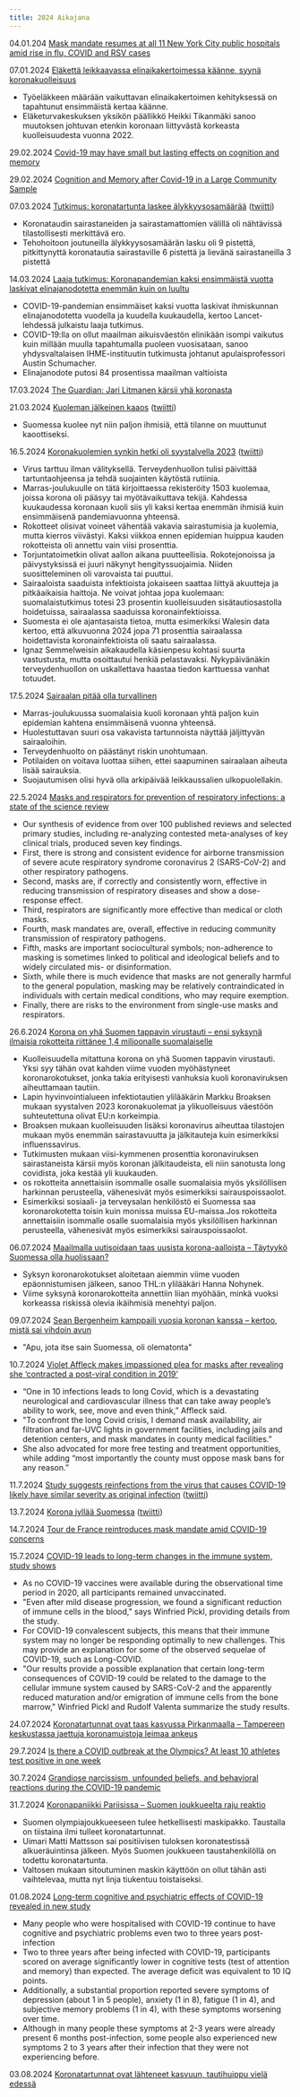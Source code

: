 ```yaml
---
title: 2024 Aikajana
---
```


04.01.204 [Mask mandate resumes at all 11 New York City public hospitals amid rise in flu, COVID and RSV cases](https://abc7ny.com/nyc-hospitals-mask-mandates-covid-flu/14265768/)

07.01.2024 [Eläkettä leikkaavassa elinaikakertoimessa käänne, syynä koronakuolleisuus](https://www.hs.fi/politiikka/art-2000010103585.html)
* Työeläkkeen määrään vaikuttavan elinaikakertoimen kehityksessä on tapahtunut ensimmäistä kertaa käänne. 
* Eläketurvakeskuksen yksikön päällikkö Heikki Tikanmäki sanoo muutoksen johtuvan etenkin koronaan liittyvästä korkeasta kuolleisuudesta vuonna 2022.

29.02.2024 [Covid-19 may have small but lasting effects on cognition and memory](https://www.imperial.nhs.uk/about-us/news/covid-may-have-small-but-lasting-effects-on-cognition-and-memory)

29.02.2024 [Cognition and Memory after Covid-19 in a Large Community Sample](https://www.nejm.org/doi/full/10.1056/NEJMoa2311330)

07.03.2024 [Tutkimus: koronatartunta laskee älykkyysosamäärää](https://www.is.fi/kotimaa/art-2000010274606.html) ([twiitti](https://twitter.com/iltasanomat/status/1765668745702486131))
* Koronataudin sairastaneiden ja sairastamattomien välillä oli nähtävissä tilastollisesti merkittävä ero.
* Tehohoitoon joutuneilla älykkyysosamäärän lasku oli 9 pistettä, pitkittynyttä koronatautia sairastaville 6 pistettä ja lievänä sairastaneilla 3 pistettä

14.03.2024 [Laaja tutkimus: Koronapandemian kaksi ensimmäistä vuotta laskivat elinajanodotetta enemmän kuin on luultu](https://yle.fi/a/74-20079095)
* COVID-19-pandemian ensimmäiset kaksi vuotta laskivat ihmiskunnan elinajanodotetta vuodella ja kuudella kuukaudella, kertoo Lancet-lehdessä julkaistu laaja tutkimus.
* COVID-19:lla on ollut maailman aikuisväestön elinikään isompi vaikutus kuin millään muulla tapahtumalla puoleen vuosisataan, sanoo yhdysvaltalaisen IHME-instituutin tutkimusta johtanut apulaisprofessori Austin Schumacher.
* Elinajanodote putosi 84 prosentissa maailman valtioista

17.03.2024 [The Guardian: Jari Litmanen kärsii yhä koronasta](https://www.hs.fi/urheilu/art-2000010299934.html)

21.03.2024 [Kuoleman jälkeinen kaaos](https://www.is.fi/kotimaa/art-2000010240196.html) ([twiitti](https://twitter.com/iltasanomat/status/1770661765040558563))
* Suomessa kuolee nyt niin paljon ihmisiä, että tilanne on muuttunut kaoottiseksi.

16.5.2024 [Koronakuolemien synkin hetki oli syystalvella 2023](https://www.laakarilehti.fi/mielipide/koronakuolemien-synkin-hetki-oli-syystalvella-2023/?public=8a3ea570ce9da292c9a1783caa841229) ([twiitti](https://x.com/Laakarilehti/status/1791005053202952639))
* Virus tarttuu ilman välityksellä. Terveydenhuollon tulisi päivittää tartuntaohjeensa ja tehdä suojainten käytöstä rutiinia.
* Marras-joulukuulle on tätä kirjoittaessa rekisteröity 1503 kuolemaa, joissa korona oli pääsyy tai myötävaikuttava tekijä. Kahdessa kuukaudessa koronaan kuoli siis yli kaksi kertaa enemmän ihmisiä kuin ensimmäisenä pandemiavuonna yhteensä.
* Rokotteet olisivat voineet vähentää vakavia sairastumisia ja kuolemia, mutta kierros viivästyi. Kaksi viikkoa ennen epidemian huippua kauden rokotteista oli annettu vain viisi prosenttia.
* Torjuntatoimetkin olivat aallon aikana puutteellisia. Rokotejonoissa ja päivystyksissä ei juuri näkynyt hengityssuojaimia. Niiden suositteleminen oli varovaista tai puuttui.
* Sairaaloista saaduista infektioista jokaiseen saattaa liittyä akuutteja ja pitkäaikaisia haittoja. Ne voivat johtaa jopa kuolemaan: suomalaistutkimus totesi 23 prosentin kuolleisuuden sisätautiosastolla hoidetuissa, sairaalassa saaduissa koronainfektioissa.
* Suomesta ei ole ajantasaista tietoa, mutta esimerkiksi Walesin data kertoo, että alkuvuonna 2024 jopa 71 prosenttia sairaalassa hoidettavista koronainfektioista oli saatu sairaalassa.
* Ignaz Semmelweisin aikakaudella käsienpesu kohtasi suurta vastustusta, mutta osoittautui henkiä pelastavaksi. Nykypäivänäkin terveydenhuollon on uskallettava haastaa tiedon karttuessa vanhat totuudet.

17.5.2024 [Sairaalan pitää olla turvallinen](https://www.laakarilehti.fi/mielipide/sairaalan-pitaa-olla-turvallinen/?public=3bcbb9c57f804585592e55de3ce56f08)
* Marras-joulukuussa suomalaisia kuoli koronaan yhtä paljon kuin epidemian kahtena ensimmäisenä vuonna yhteensä.
* Huolestuttavan suuri osa vakavista tartunnoista näyttää jäljittyvän sairaaloihin.
* Terveydenhuolto on päästänyt riskin unohtumaan.
* Potilaiden on voitava luottaa siihen, ettei saapuminen sairaalaan aiheuta lisää sairauksia.
* Suojautumisen olisi hyvä olla arkipäivää leikkaussalien ulkopuolellakin.

22.5.2024 [Masks and respirators for prevention of respiratory infections: a state of the science review](https://pubmed.ncbi.nlm.nih.gov/38775460/)
* Our synthesis of evidence from over 100 published reviews and selected primary studies, including re-analyzing contested meta-analyses of key clinical trials, produced seven key findings. 
* First, there is strong and consistent evidence for airborne transmission of severe acute respiratory syndrome coronavirus 2 (SARS-CoV-2) and other respiratory pathogens.
* Second, masks are, if correctly and consistently worn, effective in reducing transmission of respiratory diseases and show a dose-response effect.
* Third, respirators are significantly more effective than medical or cloth masks.
* Fourth, mask mandates are, overall, effective in reducing community transmission of respiratory pathogens.
* Fifth, masks are important sociocultural symbols; non-adherence to masking is sometimes linked to political and ideological beliefs and to widely circulated mis- or disinformation. 
* Sixth, while there is much evidence that masks are not generally harmful to the general population, masking may be relatively contraindicated in individuals with certain medical conditions, who may require exemption.
* Finally, there are risks to the environment from single-use masks and respirators.

26.6.2024 [Korona on yhä Suomen tappavin virustauti – ensi syksynä ilmaisia rokotteita riittänee 1,4 miljoonalle suomalaiselle](https://yle.fi/a/74-20096344)
* Kuolleisuudella mitattuna korona on yhä Suomen tappavin virustauti. Yksi syy tähän ovat kahden viime vuoden myöhästyneet koronarokotukset, jonka takia erityisesti vanhuksia kuoli koronaviruksen aiheuttamaan tautiin.
* Lapin hyvinvointialueen infektiotautien ylilääkärin Markku Broaksen mukaan syystalven 2023 koronakuolemat ja ylikuolleisuus väestöön suhteutettuna olivat EU:n korkeimpia.
* Broaksen mukaan kuolleisuuden lisäksi koronavirus aiheuttaa tilastojen mukaan myös enemmän sairastavuutta ja jälkitauteja kuin esimerkiksi influenssavirus.
* Tutkimusten mukaan viisi-kymmenen prosenttia koronaviruksen sairastaneista kärsii myös koronan jälkitaudeista, eli niin sanotusta long covidista, joka kestää yli kuukauden.
* os rokotteita annettaisiin isommalle osalle suomalaisia myös yksilöllisen harkinnan perusteella, vähenesivät myös esimerkiksi sairauspoissaolot.
* Esimerkiksi sosiaali- ja terveysalan henkilöstö ei Suomessa saa koronarokotetta toisin kuin monissa muissa EU-maissa.Jos rokotteita annettaisiin isommalle osalle suomalaisia myös yksilöllisen harkinnan perusteella, vähenesivät myös esimerkiksi sairauspoissaolot.

06.07.2024 [Maailmalla uutisoidaan taas uusista korona-aalloista – Täytyykö Suomessa olla huolissaan?](https://www.apu.fi/artikkelit/korona-leviaa-maailmalla-taytyyko-suomessa-huolestua)
* Syksyn koronarokotukset aloitetaan aiemmin viime vuoden epäonnistumisen jälkeen, sanoo THL:n ylilääkäri Hanna Nohynek.
* Viime syksynä koronarokotteita annettiin liian myöhään, minkä vuoksi korkeassa riskissä olevia ikäihmisiä menehtyi paljon.

09.07.2024 [Sean Bergenheim kamppaili vuosia koronan kanssa – kertoo, mistä sai vihdoin avun](https://www.is.fi/menaiset/ihmiset-ja-suhteet/art-2000010549375.html)
* "Apu, jota itse sain Suomessa, oli olematonta"

10.7.2024 [Violet Affleck makes impassioned plea for masks after revealing she ‘contracted a post-viral condition in 2019’](https://edition.cnn.com/2024/07/10/entertainment/violet-affleck-masks-post-viral-condition/index.html)
* “One in 10 infections leads to long Covid, which is a devastating neurological and cardiovascular illness that can take away people’s ability to work, see, move and even think,” Affleck said.
* "To confront the long Covid crisis, I demand mask availability, air filtration and far-UVC lights in government facilities, including jails and detention centers, and mask mandates in county medical facilities.”
* She also advocated for more free testing and treatment opportunities, while adding “most importantly the county must oppose mask bans for any reason.”

11.7.2024 [Study suggests reinfections from the virus that causes COVID-19 likely have similar severity as original infection](https://www.nih.gov/news-events/news-releases/study-suggests-reinfections-virus-causes-covid-19-likely-have-similar-severity-original-infection)
([twiitti](https://x.com/NIH/status/1811785285786820722))

13.7.2024 [Korona jyllää Suomessa](https://www.iltalehti.fi/terveysuutiset/a/6d0a11b3-9daf-4577-977a-24b26322b8ae) ([twiitti](https://x.com/iltalehti_fi/status/1811989144429584410))

14.7.2024 [Tour de France reintroduces mask mandate amid COVID-19 concerns](https://www.cyclingnews.com/news/tour-de-france-reintroduces-mask-mandate-amid-covid-19-concerns/)

15.7.2024 [COVID-19 leads to long-term changes in the immune system, study shows](https://www.news-medical.net/news/20240715/COVID-19-leads-to-long-term-changes-in-the-immune-system-study-shows.aspx)
* As no COVID-19 vaccines were available during the observational time period in 2020, all participants remained unvaccinated.
* "Even after mild disease progression, we found a significant reduction of immune cells in the blood," says Winfried Pickl, providing details from the study.
* For COVID-19 convalescent subjects, this means that their immune system may no longer be responding optimally to new challenges. This may provide an explanation for some of the observed sequelae of COVID-19, such as Long-COVID.
* "Our results provide a possible explanation that certain long-term consequences of COVID-19 could be related to the damage to the cellular immune system caused by SARS-CoV-2 and the apparently reduced maturation and/or emigration of immune cells from the bone marrow," Winfried Pickl and Rudolf Valenta summarize the study results.

24.07.2024 [Koronatartunnat ovat taas kasvussa Pirkanmaalla – Tampereen keskustassa jaettuja koronamuistoja leimaa ankeus](https://www.aamulehti.fi/pirkanmaa/art-2000010581303.html)

29.7.2024 [Is there a COVID outbreak at the Olympics? At least 10 athletes test positive in one week](https://www.today.com/health/coronavirus/covid-olympics-2024-rcna164070)

30.7.2024 [Grandiose narcissism, unfounded beliefs, and behavioral reactions during the COVID-19 pandemic](https://www.nature.com/articles/s41598-024-67954-2)

31.7.2024 [Koronapaniikki Pariisissa – Suomen joukkueelta raju reaktio](https://www.is.fi/urheilu/art-2000010598947.html)
* Suomen olympiajoukkueeseen tulee hetkellisesti maskipakko. Taustalla on tiistaina ilmi tulleet koronatartunnat.
* Uimari Matti Mattsson sai positiivisen tuloksen koronatestissä alkueräuintinsa jälkeen. Myös Suomen joukkueen taustahenkilöllä on todettu koronatartunta.
* Valtosen mukaan sitoutuminen maskin käyttöön on ollut tähän asti vaihtelevaa, mutta nyt linja tiukentuu toistaiseksi.

01.08.2024 [Long-term cognitive and psychiatric effects of COVID-19 revealed in new study](https://www.ox.ac.uk/news/2024-08-01-long-term-cognitive-and-psychiatric-effects-covid-19-revealed-new-study)
* Many people who were hospitalised with COVID-19 continue to have cognitive and psychiatric problems even two to three years post-infection
* Two to three years after being infected with COVID-19, participants scored on average significantly lower in cognitive tests (test of attention and memory) than expected. The average deficit was equivalent to 10 IQ points.
* Additionally, a substantial proportion reported severe symptoms of depression (about 1 in 5 people), anxiety (1 in 8), fatigue (1 in 4), and subjective memory problems (1 in 4), with these symptoms worsening over time.
* Although in many people these symptoms at 2-3 years were already present 6 months post-infection, some people also experienced new symptoms 2 to 3 years after their infection that they were not experiencing before.

03.08.2024 [Koronatartunnat ovat lähteneet kasvuun, tautihuippu vielä edessä](https://yle.fi/a/74-20102805)
